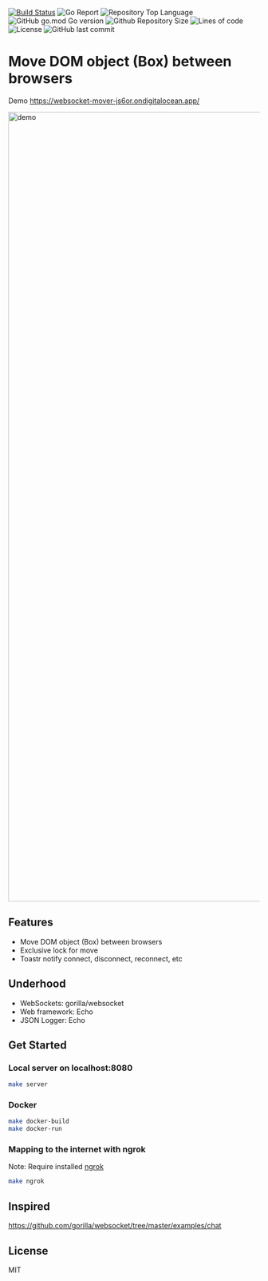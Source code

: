 [![Build Status](https://www.travis-ci.com/roman-wb/websocket-mover.svg?branch=master)](https://www.travis-ci.com/roman-wb/websocket-mover)
![Go Report](https://goreportcard.com/badge/github.com/roman-wb/websocket-mover)
![Repository Top Language](https://img.shields.io/github/languages/top/roman-wb/websocket-mover)
![GitHub go.mod Go version](https://img.shields.io/github/go-mod/go-version/roman-wb/websocket-mover)
![Github Repository Size](https://img.shields.io/github/repo-size/roman-wb/websocket-mover)
![Lines of code](https://img.shields.io/tokei/lines/github/roman-wb/websocket-mover)
![License](https://img.shields.io/badge/license-MIT-green)
![GitHub last commit](https://img.shields.io/github/last-commit/roman-wb/websocket-mover)

# Move DOM object (Box) between browsers

Demo https://websocket-mover-js6or.ondigitalocean.app/

<img width="1581" alt="demo" src="https://user-images.githubusercontent.com/8343350/126767561-6a164a51-d40f-43a4-bf83-1ceea280c71b.png">

## Features

- Move DOM object (Box) between browsers
- Exclusive lock for move
- Toastr notify connect, disconnect, reconnect, etc

## Underhood

- WebSockets: gorilla/websocket
- Web framework: Echo
- JSON Logger: Echo

## Get Started

### Local server on localhost:8080

```bash
make server
```

### Docker

```bash
make docker-build
make docker-run
```

### Mapping to the internet with ngrok

Note: Require installed [ngrok](https://ngrok.com)

```bash
make ngrok
```

## Inspired

https://github.com/gorilla/websocket/tree/master/examples/chat

## License

MIT
